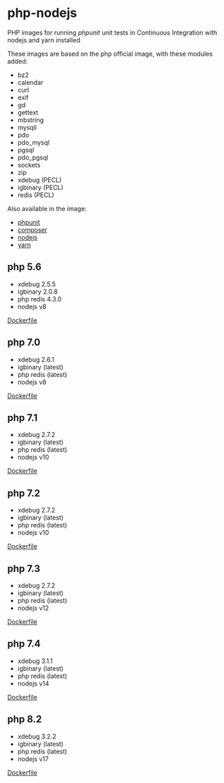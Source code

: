 # php-nodejs

PHP images for running _phpunit_ unit tests in Continuous Integration with nodejs and yarn installed

These images are based on the php official image, with these modules added:

* bz2
* calendar
* curl
* exif
* gd
* gettext
* mbstring
* mysqli
* pdo
* pdo_mysql
* pgsql
* pdo_pgsql
* sockets
* zip
* xdebug (PECL)
* igbinary (PECL)
* redis (PECL)

Also available in the image:
* [phpunit](https://phpunit.de/)
* [composer](https://getcomposer.org/)
* [nodejs](https://nodejs.org/)
* [yarn](https://yarnpkg.com/)

## php 5.6

* xdebug 2.5.5
* igbinary 2.0.8
* php redis 4.3.0
* nodejs v8

[Dockerfile](https://github.com/creativeprojects/php-nodejs/blob/master/php5.6.Dockerfile)

## php 7.0

* xdebug 2.6.1
* igbinary (latest)
* php redis (latest)
* nodejs v8

[Dockerfile](https://github.com/creativeprojects/php-nodejs/blob/master/php7.0.Dockerfile)

## php 7.1

* xdebug 2.7.2
* igbinary (latest)
* php redis (latest)
* nodejs v10

[Dockerfile](https://github.com/creativeprojects/php-nodejs/blob/master/php7.1.Dockerfile)

## php 7.2

* xdebug 2.7.2
* igbinary (latest)
* php redis (latest)
* nodejs v10

[Dockerfile](https://github.com/creativeprojects/php-nodejs/blob/master/php7.2.Dockerfile)

## php 7.3

* xdebug 2.7.2
* igbinary (latest)
* php redis (latest)
* nodejs v12

[Dockerfile](https://github.com/creativeprojects/php-nodejs/blob/master/php7.3.Dockerfile)

## php 7.4

* xdebug 3.1.1
* igbinary (latest)
* php redis (latest)
* nodejs v14

[Dockerfile](https://github.com/creativeprojects/php-nodejs/blob/master/php7.4.Dockerfile)

## php 8.2

* xdebug 3.2.2
* igbinary (latest)
* php redis (latest)
* nodejs v17

[Dockerfile](https://github.com/creativeprojects/php-nodejs/blob/master/php8.2.Dockerfile)
